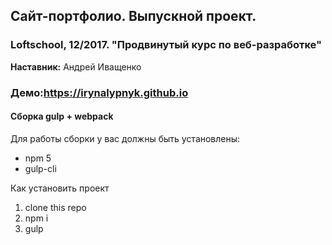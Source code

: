 <h2> Сайт-портфолио. Выпускной проект.</h2>

<h3> Loftschool, 12/2017. "Продвинутый курс по веб-разработке"</h3>

<p><strong>Наставник:</strong> Андрей Иващенко</p>

<h3><strong>Демо:</strong><a href="https://irynalypnyk.github.io">https://irynalypnyk.github.io</a></h3>


<h4>Сборка gulp + webpack</h4>
<p> Для работы сборки у вас должны быть установлены:</p>
<ul>
    <li>npm 5</li>
    <li>gulp-cli</li>
</ul>

<p> Как установить проект </p>
<ol>
    <li>clone this repo</li>
    <li>npm i</li>
    <li>gulp</li>
</ol>

